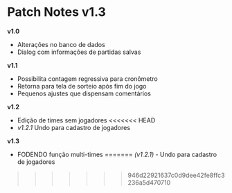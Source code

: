 # Patch Notes v1.3

**v1.0**

- Alterações no banco de dados
- Dialog com informações de partidas salvas

**v1.1**

- Possibilita contagem regressiva para cronômetro
- Retorna para tela de sorteio após fim do jogo
- Pequenos ajustes que dispensam comentários

**v1.2**

- Edição de times sem jogadores
<<<<<<< HEAD
- *v1.2.1* Undo para cadastro de jogadores

**v1.3**

- FODENDO função multi-times
=======
*(v1.2.1)* - Undo para cadastro de jogadores
>>>>>>> 946d22921637c0d9dee42fe8ffc3236a5d470710
